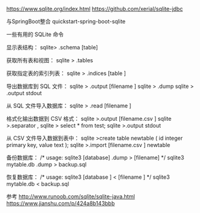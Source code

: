 https://www.sqlite.org/index.html
https://github.com/xerial/sqlite-jdbc

与SpringBoot整合
quickstart-spring-boot-sqlite


一些有用的 SQLite 命令

显示表结构：
sqlite> .schema [table]

获取所有表和视图：
sqlite > .tables 

获取指定表的索引列表：
sqlite > .indices [table ]

导出数据库到 SQL 文件：
sqlite > .output [filename ] 
sqlite > .dump 
sqlite > .output stdout

从 SQL 文件导入数据库：
sqlite > .read [filename ]

格式化输出数据到 CSV 格式：
sqlite >.output [filename.csv ] 
sqlite >.separator , 
sqlite > select * from test; 
sqlite >.output stdout

从 CSV 文件导入数据到表中：
sqlite >create table newtable ( id integer primary key, value text ); 
sqlite >.import [filename.csv ] newtable 

备份数据库：
/* usage: sqlite3 [database] .dump > [filename] */
sqlite3 mytable.db .dump > backup.sql

恢复数据库：
/* usage: sqlite3 [database ] < [filename ] */ 
sqlite3 mytable.db < backup.sql



参考
http://www.runoob.com/sqlite/sqlite-java.html
https://www.jianshu.com/p/424a8b143bbb

